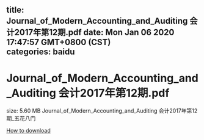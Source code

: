 
title: Journal_of_Modern_Accounting_and_Auditing 会计2017年第12期.pdf
date: Mon Jan 06 2020 17:47:57 GMT+0800 (CST)    
categories: baidu
---

# Journal_of_Modern_Accounting_and_Auditing 会计2017年第12期.pdf
size: 5.60 MB
 Journal_of_Modern_Accounting_and_Auditing 会计2017年第12期_五花八门
 

[How to download](https://bpcam.bemobtrk.com/go/2ceec3aa-1ca2-46d6-b9ff-aaa5c184517c?jno=2851)